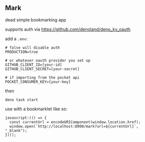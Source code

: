 ## Mark

dead simple bookmarking app

supports auth via https://github.com/denoland/deno_kv_oauth

add a `.env`:

```
# false will disable auth
PRODUCTION=true

# or whatever oauth provider you set up
GITHUB_CLIENT_ID=[your-id]
GITHUB_CLIENT_SECRET=[your-secret]

# if importing from the pocket api
POCKET_CONSUMER_KEY=[your-key]
```

then

```
deno task start
```

use with a bookmarklet like so:

```
javascript:(() => {
  const currentUrl = encodeURIComponent(window.location.href);
  window.open(`http://localhost:8000/mark?url=${currentUrl}`, "_blank");
})();
```
